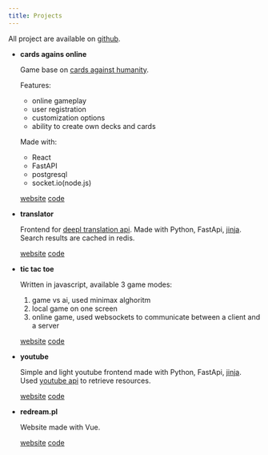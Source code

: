```yaml
---
title: Projects
---
```


All project are available on [github](https://github.com/FilipK0walewski).

- **cards agains online**

  Game base on [cards against humanity](https://www.cardsagainsthumanity.com).

  Features:
  - online gameplay
  - user registration
  - customization options
  - ability to create own decks and cards

  Made with:
  - React
  - FastAPI
  - postgresql
  - socket.io(node.js)

  [website](https://cards.filipkowalewski.xyz) [code](https://github.com/FilipK0walewski/cards-against-online)


- **translator**

  Frontend for [deepl translation api](https://www.deepl.com/en/docs-api). Made with Python, FastApi, [jinja](https://jinja.palletsprojects.com). Search results are cached in redis.

  [website](https://translator.filipkowalewski.xyz) [code](https://github.com/FilipK0walewski/simple-translator)

- **tic tac toe**

  Written in javascript, available 3 game modes: 
  1. game vs ai, used minimax alghoritm
  2. local game on one screen
  3. online game, used websockets to communicate between a client and a server

  [website](https://tictactoe.filipkowalewski.xyz) [code](https://github.com/FilipK0walewski/tic-tac-toe)

- **youtube**

  Simple and light youtube frontend made with Python, FastApi, [jinja](https://jinja.palletsprojects.com). Used [youtube api](https://developers.google.com/youtube/v3/docs) to retrieve resources.

  [website](https://yt.filipkowalewski.xyz) [code](https://github.com/FilipK0walewski/yt-frontend)

- **redream.pl**

  Website made with Vue.

  [website](https://redream.pl) [code](https://github.com/FilipK0walewski)